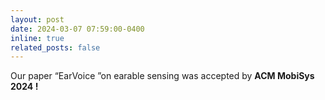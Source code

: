 ```yaml
---
layout: post
date: 2024-03-07 07:59:00-0400
inline: true
related_posts: false
---
```


Our paper “EarVoice ”on earable sensing was accepted by <strong>ACM MobiSys 2024 !</strong>
